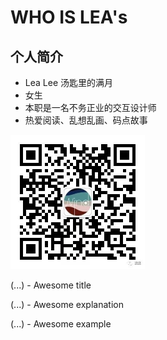# WHO IS LEA's

## 个人简介

<!--panels:start--> 

<!--div:left-panel-->

- Lea Lee 汤匙里的满月
- 女生
- 本职是一名不务正业的交互设计师
- 热爱阅读、乱想乱画、码点故事

<!--div:right-panel-->

<img src="_images/640-1673578.png" alt="订阅号" style="zoom:50%;" />

<!--panels:end-->





<!--panels:start-->
<!--div:title-panel-->

  (...) - Awesome title

<!--div:left-panel-->

  (...) - Awesome explanation

<!--div:right-panel-->


  (...) - Awesome example

<!--panels:end-->